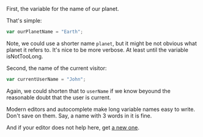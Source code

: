 First, the variable for the name of our planet.

That's simple:

```js
var ourPlanetName = "Earth";
```

Note, we could use a shorter name `planet`, but it might be not obvious what planet it refers to. It's nice to be more verbose. At least until the variable isNotTooLong.

Second, the name of the current visitor:

```js
var currentUserName = "John"; 
```

Again, we could shorten that to `userName` if we know beyound the reasonable doubt that the user is current.

Modern editors and autocomplete make long variable names easy to write. Don't save on them. Say, a name with 3 words in it is fine. 

And if your editor does not help here, get [a new one](/editor).
